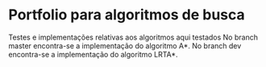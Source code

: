 # Portfolio para algoritmos de busca
Testes e implementações relativas aos algoritmos aqui testados
No branch master encontra-se a implementação do algoritmo A*.
No branch dev encontra-se a implementação do algoritmo LRTA*.

